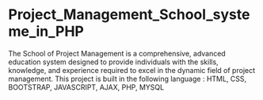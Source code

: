 # Project_Management_School_systeme_in_PHP
The School of Project Management is a comprehensive, advanced education system designed to provide individuals with the skills, knowledge, and experience required to excel in the dynamic field of project management. This project is built in the following language : HTML, CSS, BOOTSTRAP, JAVASCRIPT, AJAX, PHP, MYSQL
